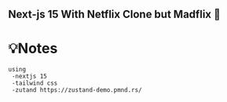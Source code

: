 ## Next-js 15 With Netflix Clone but Madflix 🧸

# 💡Notes
    using
     -nextjs 15
     -tailwind css
     -zutand https://zustand-demo.pmnd.rs/


